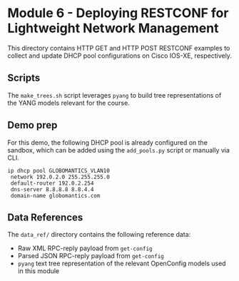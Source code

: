 # Module 6 - Deploying RESTCONF for Lightweight Network Management
This directory contains HTTP GET and HTTP POST RESTCONF examples to
collect and update DHCP pool configurations on Cisco IOS-XE, respectively.

## Scripts
The `make_trees.sh` script leverages `pyang` to build tree representations
of the YANG models relevant for the course.

## Demo prep
For this demo, the following DHCP pool is already configured on
the sandbox, which can be added using the `add_pools.py` script or
manually via CLI.
```
ip dhcp pool GLOBOMANTICS_VLAN10
 network 192.0.2.0 255.255.255.0
 default-router 192.0.2.254
 dns-server 8.8.8.8 8.8.4.4
 domain-name globomantics.com
```

## Data References
The `data_ref/` directory contains the following reference data:
  * Raw XML RPC-reply payload from `get-config`
  * Parsed JSON RPC-reply payload from `get-config`
  * `pyang` text tree representation of the relevant
    OpenConfig models used in this module
